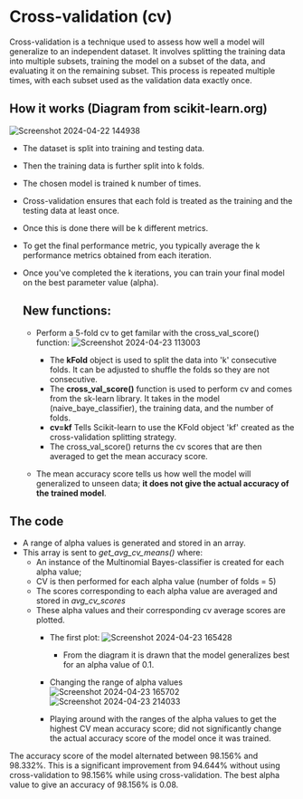 # Cross-validation (cv)
Cross-validation is a technique used to assess how well a model will 
generalize to an independent dataset. It involves splitting the training data 
into multiple subsets, training the model on a subset of the data, and evaluating it on the remaining subset. This process is repeated multiple times, 
with each subset used as the validation data exactly once.

## How it works (Diagram from scikit-learn.org)
![Screenshot 2024-04-22 144938](https://github.com/PreciousNosiphoDonkrag/Supervised-Machine-Learning/assets/153648767/3e1d0411-cabf-4c9c-b2fc-709fb9cd86ee)
- The dataset is split into training and testing data.
- Then the training data is further split into k folds.
- The chosen model is trained k number of times.
- Cross-validation ensures that each fold is treated as the training and the testing data at least once.
- Once this is done there will be k different metrics.
- To get the final performance metric, you typically average the k performance metrics obtained from each iteration.
- Once you've completed the k iterations, you can train your final model on the best parameter value (alpha).

  ## New functions:
  - Perform a 5-fold cv to get familar with the cross_val_score() function:
  ![Screenshot 2024-04-23 113003](https://github.com/PreciousNosiphoDonkrag/Supervised-Machine-Learning/assets/153648767/7b49144f-d9fd-40f7-af0d-838ab0bc530e)
    - The **kFold** object is used to split the data into 'k' consecutive folds. It can be adjusted to shuffle the folds so they are not consecutive.
    - The **cross_val_score()** function is used to perform cv and comes from the sk-learn library.
      It takes in the model (naive_baye_classifier), the training data, and the number of folds.
    - **cv=kf** Tells Scikit-learn to use the KFold object 'kf' created as the cross-validation splitting strategy.  
    - The cross_val_score() returns the cv scores that are then averaged to get the mean accuracy score.
   
  - The mean accuracy score tells us how well the model will generalized to unseen data; **it does not give the actual accuracy of the trained model**.

## The code
- A range of alpha values is generated and stored in an array.
- This array is sent to *get_avg_cv_means()* where:
  - An instance of the Multinomial Bayes-classifier is created for each alpha value;
  - CV is then performed for each alpha value (number of folds = 5)
  - The scores corresponding to each alpha value are averaged and stored in *avg_cv_scores*
  - These alpha values and their corresponding cv average scores are plotted.
    - The first plot:
      ![Screenshot 2024-04-23 165428](https://github.com/PreciousNosiphoDonkrag/Supervised-Machine-Learning/assets/153648767/d0be2fcb-7f91-43c6-a995-cf8417874133)
      - From the diagram it is drawn that the model generalizes best for an alpha value of 0.1.
    - Changing the range of alpha values
     ![Screenshot 2024-04-23 165702](https://github.com/PreciousNosiphoDonkrag/Supervised-Machine-Learning/assets/153648767/a70e17f3-1b61-4ed2-9272-5cd5000e84bb)
![Screenshot 2024-04-23 214033](https://github.com/PreciousNosiphoDonkrag/Supervised-Machine-Learning/assets/153648767/2856ece3-78a3-48d4-93d0-0cb47090e2d0)

    - Playing around with the ranges of the alpha values to get the highest CV mean accuracy score; did not significantly change the actual accuracy score of the model once it was trained.

The accuracy score of the model alternated between 98.156% and 98.332%.
This is a significant improvement from 94.644% without using cross-validation to 98.156% while using cross-validation. The best alpha value to give an accuracy of 98.156% is 0.08. 
